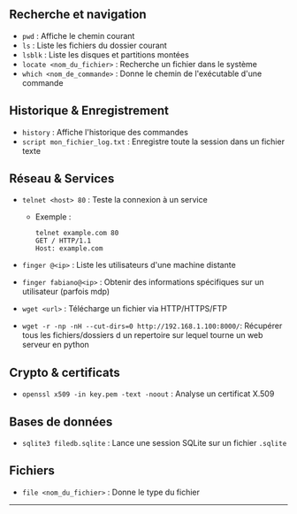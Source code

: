 ## Recherche et navigation
- `pwd` : Affiche le chemin courant
- `ls` : Liste les fichiers du dossier courant
- `lsblk` : Liste les disques et partitions montées
- `locate <nom_du_fichier>` : Recherche un fichier dans le système
- `which <nom_de_commande>` : Donne le chemin de l'exécutable d'une commande

## Historique & Enregistrement
- `history` : Affiche l'historique des commandes
- `script mon_fichier_log.txt` : Enregistre toute la session dans un fichier texte

## Réseau & Services
- `telnet <host> 80` : Teste la connexion à un service
  - Exemple :
    ```
    telnet example.com 80
    GET / HTTP/1.1
    Host: example.com
    ```

- `finger @<ip>` : Liste les utilisateurs d'une machine distante
- `finger fabiano@<ip>` : Obtenir des informations spécifiques sur un utilisateur (parfois mdp)
- `wget <url>` : Télécharge un fichier via HTTP/HTTPS/FTP
- `wget -r -np -nH --cut-dirs=0 http://192.168.1.100:8000/`:  Récupérer tous les fichiers/dossiers d un repertoire sur lequel tourne un web serveur en python

## Crypto & certificats
- `openssl x509 -in key.pem -text -noout` : Analyse un certificat X.509

## Bases de données
- `sqlite3 filedb.sqlite` : Lance une session SQLite sur un fichier `.sqlite`

## Fichiers
- `file <nom_du_fichier>` : Donne le type du fichier



---
